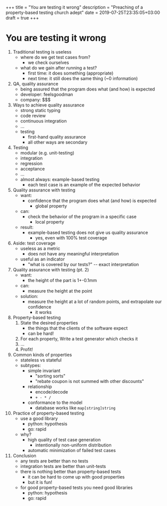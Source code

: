 +++
title = "You are testing it wrong"
description = "Preaching of a property-based testing church adept"
date = 2019-07-25T23:35:05+03:00
draft = true
+++

# You are testing it wrong

1. Traditional testing is useless
   - where do we get test cases from?
     - we check ourselves
   - what do we gain after running a test?
     - first time: it does something (appropriate)
     - next time: it still does the same thing (~0 information)
2. QA, quality assurance
   - being assured that the program does what (and how) is expected
   - developer: feelsgoodman
   - company: $$$
3. Ways to achieve quality assurance
   - strong static typing
   - code review
   - continuous integration
   - ...
   - testing
     - first-hand quality assurance
     - all other ways are secondary
4. Testing
   - modular (e.g. unit-testing)
   - integration
   - regression
   - acceptance
   - ...
   - almost always: example-based testing
     - each test case is an example of the expected behavior
5. Quality assurance with testing
   - want:
     - confidence that the program does what (and how) is expected
       - global property
   - can:
     - check the behavior of the program in a specific case
       - local property
   - result:
     - example-based testing does not give us quality assurance
       - yes, even with 100% test coverage
6. Aside: test coverage
   - useless as a metric
     - does not have any meaningful interpretation
   - useful as an indicator
     - "what is covered by our tests?" -- exact interpretation
7. Quality assurance with testing (pt. 2)
   - want:
     - the height of the part is 1+-0.1mm
   - can:
     - measure the height at the point
   - solution:
     - measure the height at a lot of random points, and extrapolate our confidence
       - it works
8. Property-based testing
   1. State the desired properties
      - the things that the clients of the software expect
      - can be hard!
   2. For each property, Write a test generator which checks it
   3. ...
   4. Profit!
9. Common kinds of properties
   - stateless vs stateful
   - subtypes:
     - simple invariant
       - "sorting sorts"
       - "rebate coupon is not summed with other discounts"
     - relationship
       - encode/decode
       - `+ - * /`
     - conformance to the model
       - database works like `map[string]string`
10. Practice of property-based testing
    - use a good library
      - python: hypothesis
      - go: rapid
    - why?
      - high quality of test case generation
        - intentionally non-uniform distribution
      - automatic minimization of failed test cases
11. Conclusion
    - any tests are better than no tests
    - integration tests are better than unit-tests
    - there is nothing better than property-based tests
      - it can be hard to come up with good properties
      - but it is fun!
    - for good property-based tests you need good libraries
      - python: hypothesis
      - go: rapid
